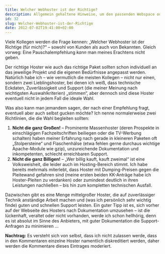 ```yaml
---
title: Welcher Webhoster ist der Richtige?
description: Allgemein gehaltene Hinweise, um den passenden Webspace oder Hoster zu finden
id: 32
slug: Welcher-Webhoster-ist-der-Richtige
date: 2012-07-02T19:41:00+02:00
---
```


Viele Kollegen werden die Frage kennen: „Welcher Webhoster ist der Richtige (für mich)?“ – sowohl von Kunden als auch von Bekannten. Gleich vorweg: Eine Pauschalempfehlung _kann_ man meines Erachtens nicht geben.

Der richtige Hoster wie auch das richtige Paket sollten schon individuell an das jeweilige Projekt und die eigenen Bedürfnisse angepasst werden. Natürlich habe ich – wie vermutlich die meisten Kollegen – nicht nur einen, sondern zwei Lieblingshoster, bei denen ich weiß, dass technische Eckdaten, Zuverlässigkeit und Support (die meiner Meinung nach wichtigsten Auswahlkriterien) „stimmen“, aber dennoch sind diese Hoster eventuell nicht in jedem Fall die ideale Wahl.

Was also kann man jemandem sagen, der nach einer Empfehlung fragt, eventuell aber auch selbst gucken möchte? Ich nenne normalerweise zwei Richtlinien, die die Wahl begleiten sollten:

1.  **Nicht die ganz Großen!** – Prominente Massenhoster (deren Prospekte in einschlägigen Fachzeitschriften beiliegen oder die TV-Werbung schalten) haben meiner Erfahrung nach gerade in kleineren Paketen oft „Stolpersteine“ und Flaschenhälse (etwa fehlen gerne durchaus wichtige Apache\-Module wie gzip), unzureichende Dokumentation und inkompetenten, schlecht erreichbaren Support.
2.  **Nicht die ganz Billigen!** – „Wer billig kauft, kauft zweimal“ ist eine Volksweisheit, die leider auch im Hosting\-Bereich stimmt. Ich habe bereits mehrmals miterlebt, dass Hoster mit Dumping\-Preisen gegen die Pleitewand gefahren sind (meine ersten beiden KK-Anträge habe ich Hoster\-Pleiten zu verdanken) oder zumindest deutlich in ihren Leistungen nachließen – bis hin zum kompletten technischen Ausfall.

Dazwischen gibt es eine Menge mittelgroßer Hoster, die auf zuverlässiger Technik anständige Arbeit machen und (was ich persönlich sehr wichtig finde) guten und schnellen Support leisten. Ein guter Tipp ist es, sich vorher auf der Webseite des Hosters nach Dokumentation umzusehen – ist die lückenhaft, veraltet oder nicht vorhanden, werde ich schon hellhörig, denn es ist absolut im Sinne des Anbieters, mit guter Dokumentation die Support\-Anfragen zu minimieren …

**Nachtrag:** Es versteht sich von selbst, dass ich nicht zulassen werde, dass in den Kommentaren einzelne Hoster namentlich diskreditiert werden, daher werden die Kommentare dieses Eintrages moderiert.
